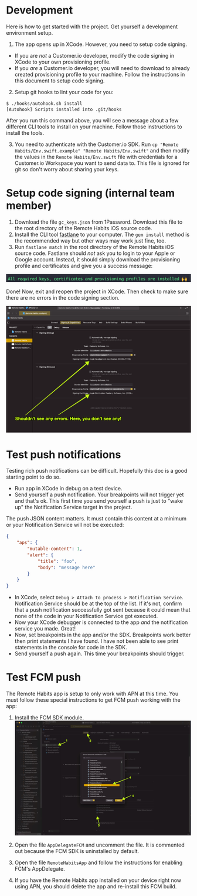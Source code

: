 # Development 

Here is how to get started with the project. Get yourself a development environment setup. 

1. The app opens up in XCode. However, you need to setup code signing. 

* If you are *not* a Customer.io developer, modify the code signing in XCode to your own provisioning profile. 
* If you *are* a Customer.io developer, you will need to download to already created provisioning profile to your machine. Follow the instructions in this document to setup code signing. 

2. Setup git hooks to lint your code for you:

```
$ ./hooks/autohook.sh install
[Autohook] Scripts installed into .git/hooks
```

After you run this command above, you will see a message about a few different CLI tools to install on your machine. Follow those instructions to install the tools. 

3. You need to authenticate with the Customer.io SDK. Run `cp "Remote Habits/Env.swift.example" "Remote Habits/Env.swift"` and then modify the values in the `Remote Habits/Env.swift` file with credentials for a Customer.io Workspace you want to send data to. This file is ignored for git so don't worry about sharing your keys.  

# Setup code signing (internal team member)

1. Download the file `gc_keys.json` from 1Password. Download this file to the root directory of the Remote Habits iOS source code. 
2. Install the CLI tool [fastlane](https://docs.fastlane.tools/getting-started/ios/setup/#installing-fastlane) to your computer. The `gem install` method is the recommended way but other ways may work just fine, too. 
3. Run `fastlane match` in the root directory of the Remote Habits iOS source code. Fastlane should *not* ask you to login to your Apple or Google account. Instead, it should simply download the provisioning profile and certificates and give you a success message:

![if running fastlane match is successful, you should receive a message "All required keys, certificates, and provisioning profiles are installed"](img/fastlane_match_successs.png)

Done! Now, exit and reopen the project in XCode. Then check to make sure there are no errors in the code signing section.

![Check xcode > project settings > signing and capabilities > signing certificate does now have any errors and instead has a name of the certificate listed](img/check_errors_signing_xcode.png)

# Test push notifications 

Testing rich push notifications can be difficult. Hopefully this doc is a good starting point to do so. 

* Run app in XCode in debug on a test device. 
* Send yourself a push notification. Your breakpoints will not trigger yet and that's ok. This first time you send yourself a push is just to "wake up" the Notification Service target in the project. 

The push JSON content matters. It must contain this content at a minimum or your Notification Service will not be executed:

```json
{
    "aps": {
        "mutable-content": 1,
        "alert": {
            "title": "foo",
            "body": "message here"
        }
    }
}
```

* In XCode, select `Debug > Attach to process > Notification Service`. Notification Service should be at the top of the list. If it's not, confirm that a push notification successfully got sent because it could mean that none of the code in your Notification Service got executed. 
* Now your XCode debugger is connected to the app *and* the notification service you made. Great!
* Now, set breakpoints in the app and/or the SDK. Breakpoints work better then print statements I have found. I have not been able to see print statements in the console for code in the SDK. 
* Send yourself a push again. This time your breakpoints should trigger. 

# Test FCM push

The Remote Habits app is setup to only work with APN at this time. You must follow these special instructions to get FCM push working with the app:

1. Install the FCM SDK module. 
![Install the swift package Firebase Messaging framework into your project via XCode target settings](img/xcode_add_fcm_messaging.jpeg)

2. Open the file `AppDelegateFCM` and uncomment the file. It is commented out because the FCM SDK is uninstalled by default. 

3. Open the file `RemoteHabitsApp` and follow the instructions for enabling FCM's AppDelegate. 

4. If you have the Remote Habits app installed on your device right now using APN, you should delete the app and re-install this FCM build. 
